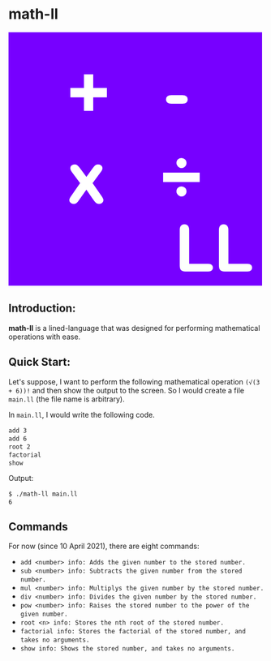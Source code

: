 # math-ll

![regex-ll](https://raw.githubusercontent.com/vs-123/math-ll/main/math-ll-icon.png?token=AES3AMV4F7JGQRLY24MN3LLAOFLFI)

## Introduction:
**math-ll** is a lined-language that was designed for performing mathematical operations with ease.

## Quick Start:
Let's suppose, I want to perform the following mathematical operation `(√(3 + 6))!` and then show the output to the screen.
So I would create a file `main.ll` (the file name is arbitrary).

In `main.ll`, I would write the following code.
```
add 3
add 6
root 2
factorial
show
```
Output:
```
$ ./math-ll main.ll
6
```

## Commands
For now (since 10 April 2021), there are eight commands:
 - `add <number> info: Adds the given number to the stored number.`
 - `sub <number> info: Subtracts the given number from the stored number.`
 - `mul <number> info: Multiplys the given number by the stored number.`
 - `div <number> info: Divides the given number by the stored number.`
 - `pow <number> info: Raises the stored number to the power of the given number.`
 - `root <n> info: Stores the nth root of the stored number.`
 - `factorial info: Stores the factorial of the stored number, and takes no arguments.`
 - `show info: Shows the stored number, and takes no arguments.`
